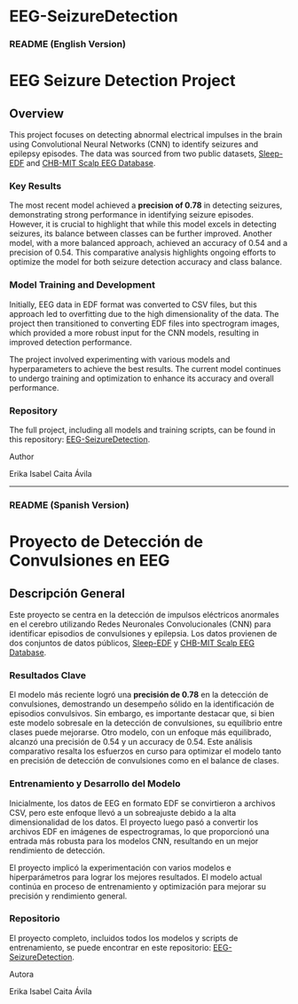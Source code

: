 # EEG-SeizureDetection

### README (English Version)

# EEG Seizure Detection Project

## Overview

This project focuses on detecting abnormal electrical impulses in the brain using Convolutional Neural Networks (CNN) to identify seizures and epilepsy episodes. The data was sourced from two public datasets, [Sleep-EDF](https://physionet.org/content/sleep-edfx/1.0.0/) and [CHB-MIT Scalp EEG Database](https://physionet.org/content/chbmit/1.0.0/).

### Key Results

The most recent model achieved a **precision of 0.78** in detecting seizures, demonstrating strong performance in identifying seizure episodes. However, it is crucial to highlight that while this model excels in detecting seizures, its balance between classes can be further improved. Another model, with a more balanced approach, achieved an accuracy of 0.54 and a precision of 0.54. This comparative analysis highlights ongoing efforts to optimize the model for both seizure detection accuracy and class balance.

### Model Training and Development

Initially, EEG data in EDF format was converted to CSV files, but this approach led to overfitting due to the high dimensionality of the data. The project then transitioned to converting EDF files into spectrogram images, which provided a more robust input for the CNN models, resulting in improved detection performance.

The project involved experimenting with various models and hyperparameters to achieve the best results. The current model continues to undergo training and optimization to enhance its accuracy and overall performance.

### Repository

The full project, including all models and training scripts, can be found in this repository: [EEG-SeizureDetection](https://github.com/EkCaAv/EEG-SeizureDetection/blob/main/CNN_RNN_GUI/DL-EGG/env/Scripts/project_TT/classification_report_v1.txt).

Author

Erika Isabel Caita Ávila

---

### README (Spanish Version)

# Proyecto de Detección de Convulsiones en EEG

## Descripción General

Este proyecto se centra en la detección de impulsos eléctricos anormales en el cerebro utilizando Redes Neuronales Convolucionales (CNN) para identificar episodios de convulsiones y epilepsia. Los datos provienen de dos conjuntos de datos públicos, [Sleep-EDF](https://physionet.org/content/sleep-edfx/1.0.0/) y [CHB-MIT Scalp EEG Database](https://physionet.org/content/chbmit/1.0.0/).

### Resultados Clave

El modelo más reciente logró una **precisión de 0.78** en la detección de convulsiones, demostrando un desempeño sólido en la identificación de episodios convulsivos. Sin embargo, es importante destacar que, si bien este modelo sobresale en la detección de convulsiones, su equilibrio entre clases puede mejorarse. Otro modelo, con un enfoque más equilibrado, alcanzó una precisión de 0.54 y un accuracy de 0.54. Este análisis comparativo resalta los esfuerzos en curso para optimizar el modelo tanto en precisión de detección de convulsiones como en el balance de clases.

### Entrenamiento y Desarrollo del Modelo

Inicialmente, los datos de EEG en formato EDF se convirtieron a archivos CSV, pero este enfoque llevó a un sobreajuste debido a la alta dimensionalidad de los datos. El proyecto luego pasó a convertir los archivos EDF en imágenes de espectrogramas, lo que proporcionó una entrada más robusta para los modelos CNN, resultando en un mejor rendimiento de detección.

El proyecto implicó la experimentación con varios modelos e hiperparámetros para lograr los mejores resultados. El modelo actual continúa en proceso de entrenamiento y optimización para mejorar su precisión y rendimiento general.

### Repositorio

El proyecto completo, incluidos todos los modelos y scripts de entrenamiento, se puede encontrar en este repositorio: [EEG-SeizureDetection](https://github.com/EkCaAv/EEG-SeizureDetection/blob/main/CNN_RNN_GUI/DL-EGG/env/Scripts/project_TT/classification_report_v1.txt).

Autora

Erika Isabel Caita Ávila
